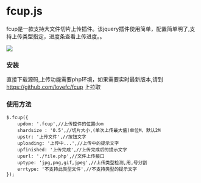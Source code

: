 # fcup.js

fcup是一款支持大文件切片上传插件。该jquery插件使用简单，配置简单明了,支持上传类型指定，进度条查看上传进度。。

![](http://fcphp.cn/fcup/jietu.png)

### 安装
直接下载源码,上传功能需要php环境，如果需要实时最新版本,请到 https://github.com/lovefc/fcup 上拉取

### 使用方法
````
$.fcup({
	updom: '.fcup',//上传控件的位置dom
	shardsize : '0.5',//切片大小,(单次上传最大值)单位M，默认2M
	upstr: '上传文件',//按钮文字
	uploading: '上传中...',//上传中的提示文字
	upfinished: '上传完成',//上传完成后的提示文字
	upurl: './file.php',//文件上传接口
	uptype: 'jpg,png,gif,jpeg',//上传类型检测,用,号分割
	errtype: '不支持此类型文件',//不支持类型的提示文字
});
````
